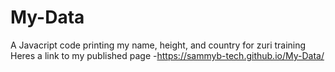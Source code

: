 # My-Data
A Javacript code printing my name, height, and country for zuri training 
Heres a link to my published page -https://sammyb-tech.github.io/My-Data/
